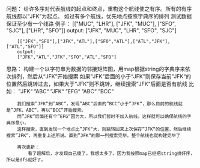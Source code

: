 问题：
    给许多序对代表航线的起点和终点，重构这个航线使之有序。所有的有序航线都以“JFK”为起点。
    如过有多个航线，优先地点按照字典序的排列
    测试数据保证至少有一个线路
    例子：
        [["MUC", "LHR"], ["JFK", "MUC"], ["SFO", "SJC"], ["LHR", "SFO"]]
        output:
        ["JFK", "MUC", "LHR", "SFO", "SJC"]

        [["JFK","SFO"],["JFK","ATL"],["SFO","ATL"],["ATL","JFK"],["ATL","SFO"]]
        output:
        ["JFK","ATL","JFK","SFO","ATL","SFO"]


思路：
    构建一个以字符串为数据的邻接矩阵图，用map根据string的字典序来依次排列，然后从“JFK”开始搜索
        如果“JFK”后面的小于“JFK”则保存当前”JFK“的位置然后跳转过去，如果大于“JFK”则不跳转，继续搜索”JFK“后面是否有航线
        比如：
            ”JFK“ ”ABC“
            ”JFK“ ”EFG“
            ”ABC“ ”BCC“

        我们搜索”JFK“到”ABC“，发现”ABC“后面的”BCC“小于”JFK“，那么目前的航线就是”JFK，ABC“，再以”BCC“开始搜索。
        而”JFK“后面还有个”EFG“因为大，所以我们暂时不加入航线。这样就可以确保航线的字典序最小，
        这样搜索，直到发现一个地点比”JFK“大，则跳转回来上次保存”JFK“的位置，然后继续搜索”JFK“，再重复上述所说。直到”JFK“的那一列搜索完毕。整个航线也就构建完毕了    

        再次更新：
            看了题解后，才发现自己傻了。我想太多了。因为我按照map已经把string排好序，所以是dfs就好了。
